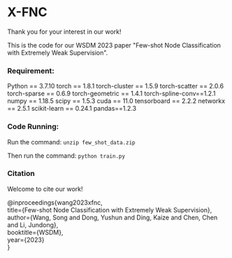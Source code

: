 # X-FNC

Thank you for your interest in our work! </br>

This is the code for our WSDM 2023 paper "Few-shot Node Classification with Extremely Weak Supervision".

### Requirement:
Python == 3.7.10
torch == 1.8.1
torch-cluster == 1.5.9
torch-scatter == 2.0.6
torch-sparse == 0.6.9
torch-geometric == 1.4.1
torch-spline-conv==1.2.1
numpy == 1.18.5
scipy == 1.5.3
cuda == 11.0
tensorboard == 2.2.2
networkx == 2.5.1
scikit-learn == 0.24.1
pandas==1.2.3


### Code Running:
Run the command: 
`unzip few_shot_data.zip`

Then run the command:
`python train.py`


### Citation
Welcome to cite our work! </br>

@inproceedings{wang2023xfnc,  
  title={Few-shot Node Classification with Extremely Weak Supervision},  
  author={Wang, Song and Dong, Yushun and Ding, Kaize and Chen, Chen and Li, Jundong},  
  booktitle={WSDM},  
  year={2023}  
}

